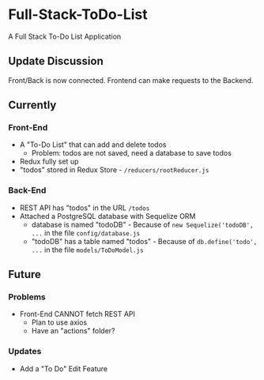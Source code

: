 # Full-Stack-ToDo-List
 A Full Stack To-Do List Application

## Update Discussion

Front/Back is now connected. Frontend can make requests to the Backend.

## Currently

### Front-End

- A "To-Do List" that can add and delete todos
  - Problem: todos are not saved, need a database to save todos
- Redux fully set up
- "todos" stored in Redux Store - `/reducers/rootReducer.js`

### Back-End
- REST API has "todos" in the URL `/todos`
- Attached a PostgreSQL database with Sequelize ORM
  - database is named "todoDB" - Because of `new Sequelize('todoDB', ...` in the file `config/database.js`
  - "todoDB" has a table named "todos" - Because of `db.define('todo', ...` in the file `models/ToDoModel.js`

## Future

### Problems
- Front-End CANNOT fetch REST API
  - Plan to use axios
  - Have an "actions" folder?

### Updates
- Add a "To Do" Edit Feature
